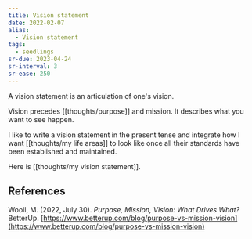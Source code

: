 ```yaml
---
title: Vision statement
date: 2022-02-07
alias:
  - Vision statement
tags:
  - seedlings
sr-due: 2023-04-24
sr-interval: 3
sr-ease: 250
---
```

A vision statement is an articulation of one's vision.

Vision precedes [[thoughts/purpose]] and mission. It describes what you want to see happen.

I like to write a vision statement in the present tense and integrate how I want [[thoughts/my life areas]] to look like once all their standards have been established and maintained.

Here is [[thoughts/my vision statement]].

## References

Wooll, M. (2022, July 30). _Purpose, Mission, Vision: What Drives What?_ BetterUp. [https://www.betterup.com/blog/purpose-vs-mission-vision](https://www.betterup.com/blog/purpose-vs-mission-vision)